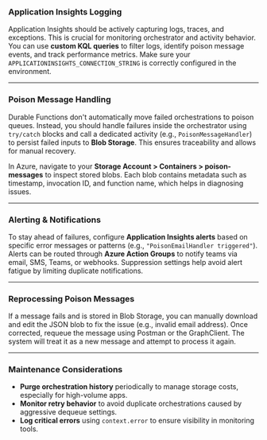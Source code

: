 ### Application Insights Logging

Application Insights should be actively capturing logs, traces, and exceptions. This is crucial for monitoring orchestrator and activity behavior. You can use **custom KQL queries** to filter logs, identify poison message events, and track performance metrics. Make sure your `APPLICATIONINSIGHTS_CONNECTION_STRING` is correctly configured in the environment.

---

### Poison Message Handling

Durable Functions don't automatically move failed orchestrations to poison queues. Instead, you should handle failures inside the orchestrator using `try/catch` blocks and call a dedicated activity (e.g., `PoisonMessageHandler`) to persist failed inputs to **Blob Storage**. This ensures traceability and allows for manual recovery.

In Azure, navigate to your **Storage Account > Containers > poison-messages** to inspect stored blobs. Each blob contains metadata such as timestamp, invocation ID, and function name, which helps in diagnosing issues.

---

### Alerting & Notifications

To stay ahead of failures, configure **Application Insights alerts** based on specific error messages or patterns (e.g., `"PoisonEmailHandler triggered"`). Alerts can be routed through **Azure Action Groups** to notify teams via email, SMS, Teams, or webhooks. Suppression settings help avoid alert fatigue by limiting duplicate notifications.

---

### Reprocessing Poison Messages

If a message fails and is stored in Blob Storage, you can manually download and edit the JSON blob to fix the issue (e.g., invalid email address). Once corrected, requeue the message using Postman or the GraphClient. The system will treat it as a new message and attempt to process it again.

---

### Maintenance Considerations

- **Purge orchestration history** periodically to manage storage costs, especially for high-volume apps.
- **Monitor retry behavior** to avoid duplicate orchestrations caused by aggressive dequeue settings.
- **Log critical errors** using `context.error` to ensure visibility in monitoring tools.